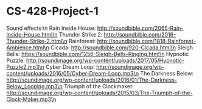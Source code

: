 # CS-428-Project-1

Sound effects:\n
Rain Inside House: http://soundbible.com/2065-Rain-Inside-House.html\n
Thunder Strike 2: http://soundbible.com/2016-Thunder-Strike-2.html\n
Rainforest: http://soundbible.com/1818-Rainforest-Ambience.html\n
Cicada: http://soundbible.com/920-Cicada.html\n
Sleigh Bells: https://soundbible.com/1256-Sleigh-Bells-Ringing.html\n
Hypnotic Puzzle: http://soundimage.org/wp-content/uploads/2017/05/Hypnotic-Puzzle2.mp3\n
Cyber Dream Loop: http://soundimage.org/wp-content/uploads/2016/05/Cyber-Dream-Loop.mp3\n
The Darkness Below: http://soundimage.org/wp-content/uploads/2016/01/The-Darkness-Below_Looping.mp3\n
Triumph of the Clockmaker: http://soundimage.org/wp-content/uploads/2015/03/The-Triumph-of-the-Clock-Maker.mp3\n
